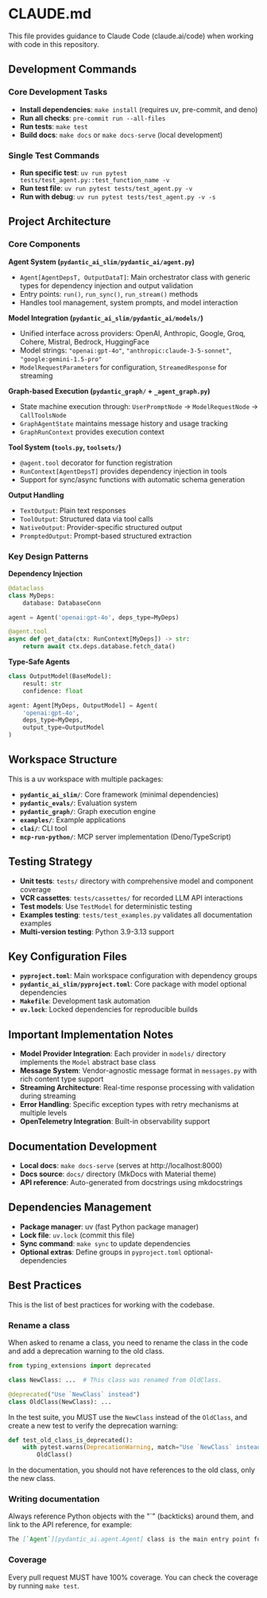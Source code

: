 # CLAUDE.md

This file provides guidance to Claude Code (claude.ai/code) when working with code in this repository.

## Development Commands

### Core Development Tasks

- **Install dependencies**: `make install` (requires uv, pre-commit, and deno)
- **Run all checks**: `pre-commit run --all-files`
- **Run tests**: `make test`
- **Build docs**: `make docs` or `make docs-serve` (local development)

### Single Test Commands

- **Run specific test**: `uv run pytest tests/test_agent.py::test_function_name -v`
- **Run test file**: `uv run pytest tests/test_agent.py -v`
- **Run with debug**: `uv run pytest tests/test_agent.py -v -s`

## Project Architecture

### Core Components

**Agent System (`pydantic_ai_slim/pydantic_ai/agent.py`)**
- `Agent[AgentDepsT, OutputDataT]`: Main orchestrator class with generic types for dependency injection and output validation
- Entry points: `run()`, `run_sync()`, `run_stream()` methods
- Handles tool management, system prompts, and model interaction

**Model Integration (`pydantic_ai_slim/pydantic_ai/models/`)**
- Unified interface across providers: OpenAI, Anthropic, Google, Groq, Cohere, Mistral, Bedrock, HuggingFace
- Model strings: `"openai:gpt-4o"`, `"anthropic:claude-3-5-sonnet"`, `"google:gemini-1.5-pro"`
- `ModelRequestParameters` for configuration, `StreamedResponse` for streaming

**Graph-based Execution (`pydantic_graph/` + `_agent_graph.py`)**
- State machine execution through: `UserPromptNode` → `ModelRequestNode` → `CallToolsNode`
- `GraphAgentState` maintains message history and usage tracking
- `GraphRunContext` provides execution context

**Tool System (`tools.py`, `toolsets/`)**
- `@agent.tool` decorator for function registration
- `RunContext[AgentDepsT]` provides dependency injection in tools
- Support for sync/async functions with automatic schema generation

**Output Handling**
- `TextOutput`: Plain text responses
- `ToolOutput`: Structured data via tool calls
- `NativeOutput`: Provider-specific structured output
- `PromptedOutput`: Prompt-based structured extraction

### Key Design Patterns

**Dependency Injection**
```python
@dataclass
class MyDeps:
    database: DatabaseConn

agent = Agent('openai:gpt-4o', deps_type=MyDeps)

@agent.tool
async def get_data(ctx: RunContext[MyDeps]) -> str:
    return await ctx.deps.database.fetch_data()
```

**Type-Safe Agents**
```python
class OutputModel(BaseModel):
    result: str
    confidence: float

agent: Agent[MyDeps, OutputModel] = Agent(
    'openai:gpt-4o',
    deps_type=MyDeps,
    output_type=OutputModel
)
```

## Workspace Structure

This is a uv workspace with multiple packages:
- **`pydantic_ai_slim/`**: Core framework (minimal dependencies)
- **`pydantic_evals/`**: Evaluation system
- **`pydantic_graph/`**: Graph execution engine
- **`examples/`**: Example applications
- **`clai/`**: CLI tool
- **`mcp-run-python/`**: MCP server implementation (Deno/TypeScript)

## Testing Strategy

- **Unit tests**: `tests/` directory with comprehensive model and component coverage
- **VCR cassettes**: `tests/cassettes/` for recorded LLM API interactions
- **Test models**: Use `TestModel` for deterministic testing
- **Examples testing**: `tests/test_examples.py` validates all documentation examples
- **Multi-version testing**: Python 3.9-3.13 support

## Key Configuration Files

- **`pyproject.toml`**: Main workspace configuration with dependency groups
- **`pydantic_ai_slim/pyproject.toml`**: Core package with model optional dependencies
- **`Makefile`**: Development task automation
- **`uv.lock`**: Locked dependencies for reproducible builds

## Important Implementation Notes

- **Model Provider Integration**: Each provider in `models/` directory implements the `Model` abstract base class
- **Message System**: Vendor-agnostic message format in `messages.py` with rich content type support
- **Streaming Architecture**: Real-time response processing with validation during streaming
- **Error Handling**: Specific exception types with retry mechanisms at multiple levels
- **OpenTelemetry Integration**: Built-in observability support

## Documentation Development

- **Local docs**: `make docs-serve` (serves at http://localhost:8000)
- **Docs source**: `docs/` directory (MkDocs with Material theme)
- **API reference**: Auto-generated from docstrings using mkdocstrings

## Dependencies Management

- **Package manager**: uv (fast Python package manager)
- **Lock file**: `uv.lock` (commit this file)
- **Sync command**: `make sync` to update dependencies
- **Optional extras**: Define groups in `pyproject.toml` optional-dependencies

## Best Practices

This is the list of best practices for working with the codebase.

### Rename a class

When asked to rename a class, you need to rename the class in the code and add a deprecation warning to the old class.

```python
from typing_extensions import deprecated

class NewClass: ...  # This class was renamed from OldClass.

@deprecated("Use `NewClass` instead")
class OldClass(NewClass): ...
```

In the test suite, you MUST use the `NewClass` instead of the `OldClass`, and create a new test to verify the
deprecation warning:

```python
def test_old_class_is_deprecated():
    with pytest.warns(DeprecationWarning, match="Use `NewClass` instead"):
        OldClass()
```

In the documentation, you should not have references to the old class, only the new class.

### Writing documentation

Always reference Python objects with the "`" (backticks) around them, and link to the API reference, for example:

```markdown
The [`Agent`][pydantic_ai.agent.Agent] class is the main entry point for creating and running agents.
```

### Coverage

Every pull request MUST have 100% coverage. You can check the coverage by running `make test`.
